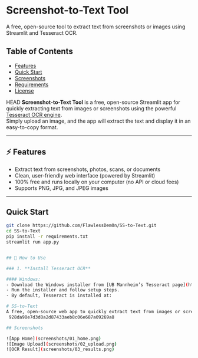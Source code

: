 # Screenshot-to-Text Tool

A free, open-source tool to extract text from screenshots or images using Streamlit and Tesseract OCR.

## Table of Contents
- [Features](#features)
- [Quick Start](#quick-start)
- [Screenshots](#screenshots)
- [Requirements](#requirements)
- [License](#license)

 HEAD
**Screenshot-to-Text Tool** is a free, open-source Streamlit app for quickly extracting text from images or screenshots using the powerful [Tesseract OCR engine](https://github.com/tesseract-ocr/tesseract).  
Simply upload an image, and the app will extract the text and display it in an easy-to-copy format.

---

## ⚡ Features

- Extract text from screenshots, photos, scans, or documents
- Clean, user-friendly web interface (powered by Streamlit)
- 100% free and runs locally on your computer (no API or cloud fees)
- Supports PNG, JPG, and JPEG images

---
## Quick Start

```bash
git clone https://github.com/FlawlessDem0n/SS-to-Text.git
cd SS-to-Text
pip install -r requirements.txt
streamlit run app.py


## 🚀 How to Use

### 1. **Install Tesseract OCR**

#### Windows:
- Download the Windows installer from [UB Mannheim’s Tesseract page](https://github.com/UB-Mannheim/tesseract/wiki).
- Run the installer and follow setup steps.
- By default, Tesseract is installed at:

# SS-to-Text
A free, open-source web app to quickly extract text from images or screenshots. Upload any image and get clean, copyable text in seconds. Private, fast, and easy to use. Perfect for students, professionals, or anyone who needs text from pictures.
 928da98e7d3d8a2d87433aeb8c06e687a09269a8

## Screenshots

![App Home](screenshots/01_home.png)
![Image Upload](screenshots/02_upload.png)
![OCR Result](screenshots/03_results.png)

